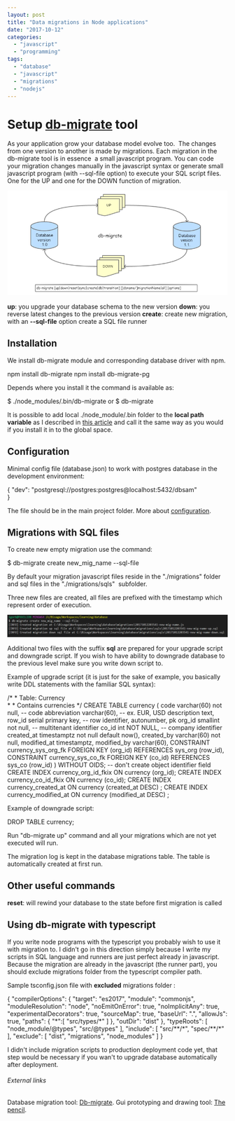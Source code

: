 ```yaml
---
layout: post
title: "Data migrations in Node applications"
date: "2017-10-12"
categories: 
  - "javascript"
  - "programming"
tags: 
  - "database"
  - "javascript"
  - "migrations"
  - "nodejs"
---
```


# Setup [db-migrate](https://db-migrate.readthedocs.io/en/latest/) tool

As your application grow your database model evolve too.  The changes from one version to another is made by migrations. Each migration in the db-migrate tool is in essence  a small javascript program. You can code your migration changes manually in the javascript syntax or generate small javascript program (with --sql-file option) to execute your SQL script files. One for the UP and one for the DOWN function of migration.

[![](assets/images/dbmigrate.png)](http://bisaga.com/blog/wp-content/uploads/2017/10/dbmigrate.png)

**up**: you upgrade your database schema to the new version **down**: you reverse latest changes to the previous version **create**: create new migration, with an **\--sql-file** option create a SQL file runner

## Installation

We install db-migrate module and corresponding database driver with npm.

npm install db-migrate
npm install db-migrate-pg

Depends where you install it the command is available as:

$ ./node\_modules/.bin/db-migrate
or
$ db-migrate

It is possible to add local ./node\_module/.bin folder to the **local path variable** as I described in [this article](http://bisaga.com/blog/programming/setting-up-the-environment-for-nodejs-and-typescript/#git-bash-setup) and call it the same way as you would if you install it in to the global space.

## Configuration

Minimal config file (database.json) to work with postgres database in the development environment:

{
  "dev": "postgresql://postgres:postgres@localhost:5432/dbsam"  
}

The file should be in the main project folder. More about [configuration](https://db-migrate.readthedocs.io/en/latest/Getting%20Started/configuration/).

## Migrations with SQL files

To create new empty migration use the command:

$ db-migrate create new\_mig\_name --sql-file

By default your migration javascript files reside in the "./migrations" folder and sql files in the "./migrations/sqls"  subfolder.

Three new files are created, all files are prefixed with the timestamp which represent order of execution.

[![](assets/images/2017-10-12-22_37_52-currency.ts-database-Visual-Studio-Code.png)](http://bisaga.com/blog/wp-content/uploads/2017/10/2017-10-12-22_37_52-currency.ts-database-Visual-Studio-Code.png)

Additional two files with the suffix **sql** are prepared for your upgrade script and downgrade script. If you wish to have ability to downgrade database to the previous level make sure you write down script to.

Example of upgrade script (it is just for the sake of example, you basically write DDL statements with the familiar SQL syntax):

/\*
\* Table: Currency  
\*
\* Contains currencies 
\*/
CREATE TABLE currency (
	code                varchar(60) not null,               -- code 
	abbreviation        varchar(60),						-- ex. EUR, USD
	description         text,								
	row\_id              serial primary key,                 -- row identifier, autonumber, pk 
	org\_id				smallint not null,					-- multitenant identifier 
	co\_id				int NOT NULL,						-- company identifier  
	created\_at          timestamptz not null default now(),
	created\_by          varchar(60) not null,
	modified\_at         timestamptz,
	modified\_by         varchar(60),
	CONSTRAINT currency\_sys\_org\_fk FOREIGN KEY (org\_id) REFERENCES sys\_org (row\_id),
	CONSTRAINT currency\_sys\_co\_fk FOREIGN KEY (co\_id) REFERENCES sys\_co (row\_id)
) WITHOUT OIDS;                                               -- don't create object identifier field 
CREATE INDEX currency\_org\_id\_fkix ON currency (org\_id);
CREATE INDEX currency\_co\_id\_fkix ON currency (co\_id);
CREATE INDEX currency\_created\_at ON currency (created\_at DESC) ;
CREATE INDEX currency\_modified\_at ON currency (modified\_at DESC) ;

Example of downgrade script:

DROP TABLE currency;

Run "db-migrate up" command and all your migrations which are not yet executed will run.

The migration log is kept in the database migrations table. The table is automatically created at first run.

## Other useful commands

**reset**: will rewind your database to the state before first migration is called

## Using db-migrate with typescript

If you write node programs with the typescript you probably wish to use it with migration to. I didn't go in this direction simply because I write my scripts in SQL language and runners are just perfect already in javascript. Because the migration are already in the javascript (the runner part), you should exclude migrations folder from the typescript compiler path.

Sample tsconfig.json file with **excluded** migrations folder :

{
    "compilerOptions": {
        "target": "es2017",
        "module": "commonjs",
        "moduleResolution": "node",
        "noEmitOnError": true,
        "noImplicitAny": true,
        "experimentalDecorators": true,
        "sourceMap": true,
        "baseUrl": ".",
        "allowJs": true,
        "paths": {
            "\*":\[ 
                "src/types/\*"
            \]
        },
        "outDir": "dist"
    },
    "typeRoots": \[
        "node\_module/@types",
        "src/@types"
    \],
    "include": \[
        "src/\*\*/\*",
        "spec/\*\*/\*"    
    \],
    "exclude": \[
        "dist",
        "migrations",
        "node\_modules"
    \]
}

I didn't include migration scripts to production deployment code yet, that step would be necessary if you wan't to upgrade database automatically after deployment.

###### External links

Database migration tool: [Db-migrate](https://db-migrate.readthedocs.io/en/latest/). Gui prototyping and drawing tool: [The pencil](http://pencil.evolus.vn/).
